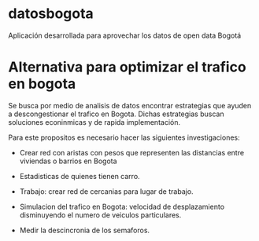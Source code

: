 # datosbogota
Aplicación desarrollada para aprovechar los datos de open data Bogotá

# Alternativa para optimizar el trafico en bogota

Se busca por medio de analisis de datos encontrar estrategias que ayuden a descongestionar el trafico en Bogota. Dichas estrategias
buscan soluciones econinmicas y de rapida implementación.

Para este propositos es necesario hacer las siguientes investigaciones:

- Crear red con aristas con pesos que representen las distancias entre viviendas o barrios en Bogota

- Estadisticas de quienes tienen carro.

- Trabajo: crear red de cercanias para lugar de trabajo.

- Simulacion del trafico en Bogota: velocidad de desplazamiento disminuyendo el numero de veiculos particulares.

- Medir la descincronia de los semaforos.
